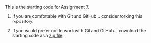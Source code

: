 This is the starting code for Assignment 7.

  1. If you are comfortable with Git and GitHub... consider forking this
     repository.

  2. If you would prefer not to work with Git and GitHub... download the
     starting code as a
     [zip file](https://github.com/Old-Dominion-Univ-CS-Dept/2025-Spring-CS330-Java-Inventory-OOP-5/archive/refs/heads/main.zip).
